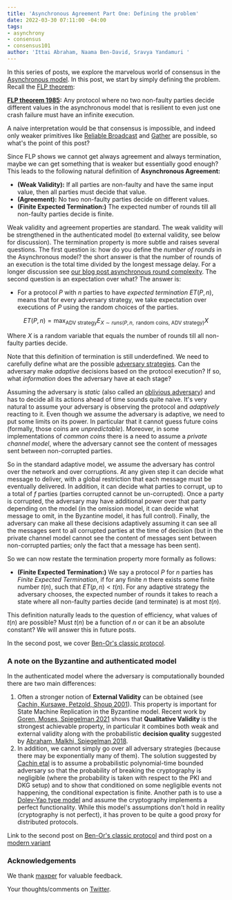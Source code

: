 ```yaml
---
title: 'Asynchronous Agreement Part One: Defining the problem'
date: 2022-03-30 07:11:00 -04:00
tags:
- asynchrony
- consensus
- consensus101
author: 'Ittai Abraham, Naama Ben-David, Sravya Yandamuri '
---
```


In this series of posts, we explore the marvelous world of consensus in the [Asynchronous model](https://decentralizedthoughts.github.io/2019-06-01-2019-5-31-models/). In this post, we start by simply defining the problem. Recall the  [FLP theorem](https://decentralizedthoughts.github.io/2019-12-15-asynchrony-uncommitted-lower-bound/):


**[FLP theorem 1985](https://groups.csail.mit.edu/tds/papers/Lynch/jacm85.pdf):** Any protocol where no two non-faulty parties decide different values in the asynchronous model that is resilient to even just one crash failure must have an infinite execution.

A naive interpretation would be that consensus is impossible, and indeed only weaker primitives like [Reliable Broadcast](https://decentralizedthoughts.github.io/2020-09-19-living-with-asynchrony-brachas-reliable-broadcast/) and [Gather](https://decentralizedthoughts.github.io/2021-03-26-living-with-asynchrony-the-gather-protocol/) are possible, so what's the point of this post?

Since FLP shows we cannot get always agreement and always termination, maybe we can get something that is weaker but essentially good enough? This leads to the following natural definition of **Asynchronous Agreement:**

* **(Weak Validity):** If all parties are non-faulty and have the same input value, then all parties must decide that value.
* **(Agreement):** No two non-faulty parties decide on different values.
* **(Finite Expected Termination:)** The expected number of rounds till all non-faulty parties decide is finite.

Weak validity and agreement properties are standard. The weak validity will be strengthened in the authenticated model (to external validity, see below for discussion). The termination property is more subtle and raises several questions. The first question is: how do you define the *number of rounds* in the Asynchronous model? the short answer is that the number of rounds of an execution is the total time divided by the longest message delay. For a longer discussion see [our blog post asynchronous round complexity](https://decentralizedthoughts.github.io/2021-09-29-the-round-complexity-of-reliable-broadcast/). The second question is an expectation over what? The answer is:

* For a protocol $P$ with $n$ parties to have *expected termination* $ET(P,n)$, means that for every adversary strategy, we take expectation over executions of $P$ using the random choices of the parties.

$$
ET(P,n)= \max_{\text{ADV strategy}} E_{X \sim runs(P,n,\text{ random coins, ADV strategy})} X 
$$

Where $X$ is a random variable that equals the number of rounds till all non-faulty parties decide.

Note that this definition of termination is still underdefined. We need to carefully define what are the possible [adversary strategies](https://decentralizedthoughts.github.io/2019-06-07-modeling-the-adversary/). Can the adversary make *adaptive* decisions based on the protocol execution? If so, what *information* does the adversary have at each stage? 

Assuming the adversary is *static* (also called an [oblivious adversary](https://www.math.ias.edu/~avi/PUBLICATIONS/MYPAPERS/BORODIN/paper.pdf)) and has to decide all its actions ahead of time sounds quite naive. It's very natural to assume your adversary is observing the protocol and *adaptively* reacting to it. Even though we assume the adversary is adaptive, we need to put some limits on its power. In particular that it cannot guess future coins (formally, those coins are *unpredictable*). Moreover, in some implementations of *common coins* there is a need to assume a *private channel model*, where the adversary cannot see the content of messages sent between non-corrupted parties.

So in the standard adaptive model, we assume the adversary has control over the network and over corruptions. At any given step it can decide what message to deliver, with a global restriction that each message must be eventually delivered. In addition, it can decide what parties to corrupt, up to a total of $f$ parties (parties corrupted cannot be un-corrupted). Once a party is corrupted, the adversary may have additional power over that party depending on the model (in the omission model, it can decide what message to omit, in the Byzantine model, it has full control). Finally, the adversary can make all these decisions adaptively assuming it can see all the messages sent to all corrupted parties at the time of decision (but in the private channel model cannot see the content of messages sent between non-corrupted parties; only the fact that a message has been sent).

So we can now restate the termination property more formally as follows:

* **(Finite Expected Termination:)** We say a protocol $P$ for $n$ parties has *Finite Expected Termination*, if for any finite $n$ there exists some finite number $t(n)$, such that $ET(p,n)<t(n)$. For any adaptive strategy the adversary chooses, the expected number of rounds it takes to reach a state where all non-faulty parties decide (and terminate) is at most $t(n)$.

This definition naturally leads to the question of efficiency, what values of $t(n)$ are possible? Must $t(n)$ be a function of $n$ or can it be an absolute constant? We will answer this in future posts.

In the second post, we cover [Ben-Or's classic protocol](https://decentralizedthoughts.github.io/2022-03-30-asynchronous-agreement-part-two-ben-ors-protocol/).

### A note on the Byzantine and authenticated model

In the authenticated model where the adversary is computationally bounded there are two main differences:

1. Often a stronger notion of **External Validity** can be obtained (see [Cachin, Kursawe, Petzold, Shoup 2001](https://www.iacr.org/archive/crypto2001/21390524.pdf)). This property is important for State Machine Replication in the Byzantine model. Recent work by [Goren, Moses, Spiegelman 2021](https://arxiv.org/pdf/2011.04719.pdf) shows that **Qualitative Validity** is the strongest achievable property, in particular it combines both weak and external validity along with the probabilistic **decision quality** suggested by [Abraham, Malkhi, Spiegelman 2018](https://arxiv.org/pdf/1811.01332.pdf). 
2. In addition, we cannot simply go over all adversary strategies (because there may be exponentially many of them). The solution suggested by [Cachin etal](https://www.iacr.org/archive/crypto2001/21390524.pdf) is to assume a probabilistic polynomial-time bounded adversary so that the probability of breaking the cryptography is negligible (where the probability is taken with respect to the PKI and DKG setup) and to show that conditioned on some negligible events not happening, the conditional expectation is finite. Another path is to use a [Dolev-Yao type model](https://cseweb.ucsd.edu/classes/sp05/cse208/lec-dolevyao.html) and assume the cryptography implements a perfect functionality. While this model's assumptions don't hold in reality (cryptography is not perfect), it has proven to be quite a good proxy for distributed protocols. 


Link to the second post on [Ben-Or's classic protocol](https://decentralizedthoughts.github.io/2022-03-30-asynchronous-agreement-part-two-ben-ors-protocol/) and third post on a [modern variant](https://decentralizedthoughts.github.io/2022-03-30-asynchronous-agreement-part-three-a-modern-version-of-ben-ors-protocol/)

### Acknowledgements

We thank [maxper](https://x.com/maxper__) for valuable feedback.


Your thoughts/comments on [Twitter](https://twitter.com/ittaia/status/1509178038919077891?s=20&t=fAtKRZZronoJUDA2PtDEWw).
